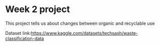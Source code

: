 # Week 2 project
This project tells us about changes between organic and recyclable use

Dataset link:https://www.kaggle.com/datasets/techsash/waste-classification-data
